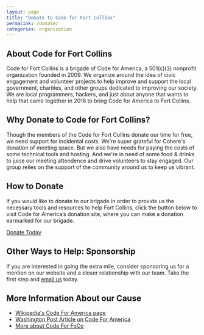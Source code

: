 ```yaml
---
layout: page
title: "Donate to Code for Fort Collins"
permalink: /donate/
categories: organization
---
```


## About Code for Fort Collins
Code for Fort Coillns is a brigade of Code for America, a 501(c)(3) nonprofit organization founded in 2009. We organize around the idea of civic engagement and volunteer projects to help improve and support the local government, charities, and other groups dedicated to improving our society. We are local programmers, hackers, and just about anyone that wants to help that came together in 2016 to bring Code for America to Fort Collins.

## Why Donate to Code for Fort Collins?
Though the members of the Code for Fort Collins donate our time for free, we need support for incidental costs. We're super grateful for Cohere's donation of meeting space. But we also have needs for paying the costs of some technical tools and hosting. And we're in need of some food & drinks to juice our meeting attendence and drive volunteers to stay engaged. Our group relies on the support of the community around us to keep us vibrant.

##  How to Donate
If you would like to donate to our brigade in order to provide us the necessary tools and resources to help Fort Collins, click the button below to visit Code for America’s donation site, where you can make a donation earmarked for our brigade. 

<a href="https://secure.codeforamerica.org/page/contribute/donate-to-a-brigade-today?brigade=Code%20for%20Fort%20Collins" class="btn btn-lg btn--call-to-action">Donate Today</a>

## Other Ways to Help: Sponsorship
If you are interested in going the extra mile, consider sponsoring us for a mention on our website and a closer relationship with our team. Take the first step and 
<a href="mailto:people@codeforfoco.org">email us</a> today.

## More Information About our Cause
- <a href="https://en.wikipedia.org/wiki/Code_for_America">Wikipedia's Code For America page</a>
- <a href="https://www.washingtonpost.com/national/on-innovations/code-for-america-an-elegant-solution-for-government-it-problems/2011/12/16/gIQAXrIu2O_story.html">Washington Post Article on Code For America</a>
- <a href="https://www.codeforamerica.org/about-us">More about Code For FoCo</a>
